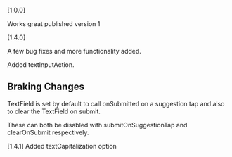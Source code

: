 [1.0.0]

Works great published version 1

[1.4.0]

A few bug fixes and more functionality added.

Added textInputAction.

## Braking Changes

 TextField is set by default to call onSubmitted on a suggestion tap and also to clear the TextField on submit.

 These can both be disabled with submitOnSuggestionTap and clearOnSubmit respectively.

[1.4.1]
 Added textCapitalization option
